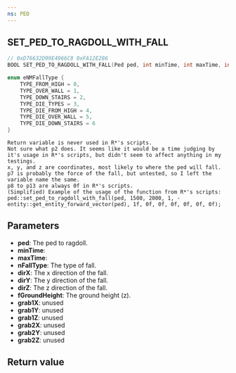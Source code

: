 ```yaml
---
ns: PED
---
```

## SET_PED_TO_RAGDOLL_WITH_FALL

```c
// 0xD76632D99E4966C8 0xFA12E286
BOOL SET_PED_TO_RAGDOLL_WITH_FALL(Ped ped, int minTime, int maxTime, int nFallType, float dirX, float dirY, float dirZ, float fGroundHeight, float grab1X, float grab1Y, float grab1Z, float grab2X, float grab2Y, float grab2Z);
```

```cpp
enum eNMFallType {
    TYPE_FROM_HIGH = 0,
    TYPE_OVER_WALL = 1,
    TYPE_DOWN_STAIRS = 2,
    TYPE_DIE_TYPES = 3,
    TYPE_DIE_FROM_HIGH = 4,
    TYPE_DIE_OVER_WALL = 5,
    TYPE_DIE_DOWN_STAIRS = 6
}
```

```
Return variable is never used in R*'s scripts.  
Not sure what p2 does. It seems like it would be a time judging by it's usage in R*'s scripts, but didn't seem to affect anything in my testings.  
x, y, and z are coordinates, most likely to where the ped will fall.  
p7 is probably the force of the fall, but untested, so I left the variable name the same.  
p8 to p13 are always 0f in R*'s scripts.  
(Simplified) Example of the usage of the function from R*'s scripts:  
ped::set_ped_to_ragdoll_with_fall(ped, 1500, 2000, 1, -entity::get_entity_forward_vector(ped), 1f, 0f, 0f, 0f, 0f, 0f, 0f);  
```

## Parameters
* **ped**: The ped to ragdoll.
* **minTime**:
* **maxTime**:
* **nFallType**: The type of fall.
* **dirX**: The x direction of the fall.
* **dirY**: The y direction of the fall.
* **dirZ**: The z direction of the fall.
* **fGroundHeight**: The ground height (z).
* **grab1X**: unused
* **grab1Y**: unused
* **grab1Z**: unused
* **grab2X**: unused
* **grab2Y**: unused
* **grab2Z**: unused

## Return value
